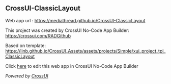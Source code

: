 ## CrossUI-ClassicLayout
Web app url : https://mediathread.github.io/CrossUI-ClassicLayout

This project was created by CrossUI No-Code App Builder: https://crossui.com/RADGithub

Based on template: https://linb.github.io/CrossUI_Assets/assets/projects/Simple/xui_project_tpl_ClassicLayout

Click [here](https://crossui.com/RADGithub/#!from=github&owner=mediathread&repo=CrossUI-ClassicLayout) to edit this web app in CrossUI No-Code App Builder

<i>Powered by [CrossUI](https://crossui.com)</i>
